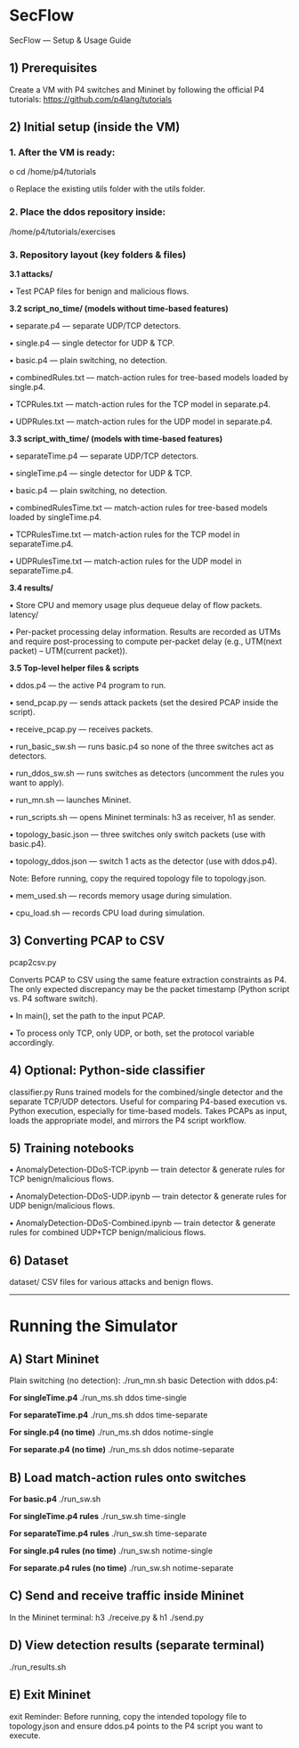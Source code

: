 # SecFlow
SecFlow — Setup & Usage Guide

## 1) Prerequisites

Create a VM with P4 switches and Mininet by following the official P4 tutorials:
https://github.com/p4lang/tutorials

## 2) Initial setup (inside the VM)

### 1.  After the VM is ready:


o   cd /home/p4/tutorials

o   Replace the existing utils folder with the utils folder.

### 2.  Place the ddos repository inside:

/home/p4/tutorials/exercises

### 3. Repository layout (key folders & files)

**3.1 attacks/**

•   Test PCAP files for benign and malicious flows.

**3.2 script_no_time/ (models without time-based features)**

•   separate.p4 — separate UDP/TCP detectors.

•   single.p4 — single detector for UDP & TCP.

•   basic.p4 — plain switching, no detection.

•   combinedRules.txt — match-action rules for tree-based models loaded by single.p4.

•   TCPRules.txt — match-action rules for the TCP model in separate.p4.

•   UDPRules.txt — match-action rules for the UDP model in separate.p4.

**3.3 script_with_time/ (models with time-based features)**

•   separateTime.p4 — separate UDP/TCP detectors.

•   singleTime.p4 — single detector for UDP & TCP.

•   basic.p4 — plain switching, no detection.

•   combinedRulesTime.txt — match-action rules for tree-based models loaded by singleTime.p4.

•   TCPRulesTime.txt — match-action rules for the TCP model in separateTime.p4.

•   UDPRulesTime.txt — match-action rules for the UDP model in separateTime.p4.

**3.4 results/**

•   Store CPU and memory usage plus dequeue delay of flow packets.
latency/

•   Per-packet processing delay information. Results are recorded as UTMs and require post-processing to compute per-packet delay (e.g., UTM(next packet) – UTM(current packet)).

**3.5 Top-level helper files & scripts**

•   ddos.p4 — the active P4 program to run. 

•   send_pcap.py — sends attack packets (set the desired PCAP inside the script).

•   receive_pcap.py — receives packets.

•   run_basic_sw.sh — runs basic.p4 so none of the three switches act as detectors.

•   run_ddos_sw.sh — runs switches as detectors (uncomment the rules you want to apply).

•   run_mn.sh — launches Mininet.

•   run_scripts.sh — opens Mininet terminals: h3 as receiver, h1 as sender.

•   topology_basic.json — three switches only switch packets (use with basic.p4).

•   topology_ddos.json — switch 1 acts as the detector (use with ddos.p4).

Note: Before running, copy the required topology file to topology.json.

•   mem_used.sh — records memory usage during simulation.

•   cpu_load.sh — records CPU load during simulation.

## 3) Converting PCAP to CSV

pcap2csv.py

Converts PCAP to CSV using the same feature extraction constraints as P4. The only expected discrepancy may be the packet timestamp (Python script vs. P4 software switch).

•   In main(), set the path to the input PCAP.

•   To process only TCP, only UDP, or both, set the protocol variable accordingly.

## 4) Optional: Python-side classifier

classifier.py
Runs trained models for the combined/single detector and the separate TCP/UDP detectors. Useful for comparing P4-based execution vs. Python execution, especially for time-based models.
Takes PCAPs as input, loads the appropriate model, and mirrors the P4 script workflow.

## 5) Training notebooks

•   AnomalyDetection-DDoS-TCP.ipynb — train detector & generate rules for TCP benign/malicious flows.

•   AnomalyDetection-DDoS-UDP.ipynb — train detector & generate rules for UDP benign/malicious flows.

•   AnomalyDetection-DDoS-Combined.ipynb — train detector & generate rules for combined UDP+TCP benign/malicious flows.

## 6) Dataset
dataset/
CSV files for various attacks and benign flows.
________________________________________
# Running the Simulator

## A) Start Mininet

Plain switching (no detection):
./run_mn.sh basic
Detection with ddos.p4:

 **For singleTime.p4**
./run_ms.sh ddos time-single

**For separateTime.p4**
./run_ms.sh ddos time-separate

**For single.p4 (no time)**
./run_ms.sh ddos notime-single

**For separate.p4 (no time)**
./run_ms.sh ddos notime-separate

## B) Load match-action rules onto switches

**For basic.p4**
./run_sw.sh

**For singleTime.p4 rules**
./run_sw.sh time-single

**For separateTime.p4 rules**
./run_sw.sh time-separate

**For single.p4 rules (no time)**
./run_sw.sh notime-single

**For separate.p4 rules (no time)**
./run_sw.sh notime-separate

## C) Send and receive traffic inside Mininet

In the Mininet terminal:
h3 ./receive.py &
h1 ./send.py

## D) View detection results (separate terminal)
./run_results.sh

## E) Exit Mininet
exit
Reminder: Before running, copy the intended topology file to topology.json and ensure ddos.p4 points to the P4 script you want to execute.





